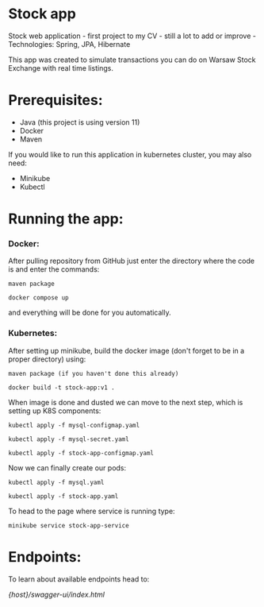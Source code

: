# Stock app

Stock web application - first project to my CV - still a lot to add or improve - Technologies: Spring, JPA, Hibernate

This app was created to simulate transactions you can do on Warsaw Stock Exchange with real time listings.

# Prerequisites:

* Java (this project is using version 11)
* Docker
* Maven

If you would like to run this application in kubernetes cluster, you may also need:
* Minikube
* Kubectl

# Running the app:

### Docker:

After pulling repository from GitHub just enter the directory where the code is and enter the commands:

``
maven package
``

``
docker compose up
``

and everything will be done for you automatically.

### Kubernetes:

After setting up minikube, build the docker image (don't forget to be in a proper directory) using:

``
maven package (if you haven't done this already)
``

``
docker build -t stock-app:v1 .
``

When image is done and dusted we can move to the next step, which is setting up K8S components:

``
kubectl apply -f mysql-configmap.yaml
``

``
kubectl apply -f mysql-secret.yaml
``

``
kubectl apply -f stock-app-configmap.yaml
``

Now we can finally create our pods:

``
kubectl apply -f mysql.yaml
``

``
kubectl apply -f stock-app.yaml
``

To head to the page where service is running type:

``
minikube service stock-app-service
``

# Endpoints:

To learn about available endpoints head to:

*{host}/swagger-ui/index.html*
